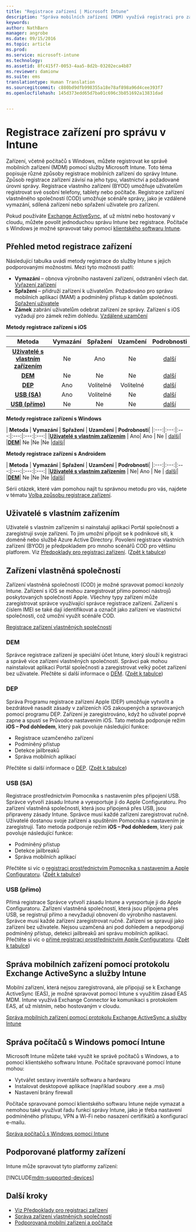 ```yaml
---
title: "Registrace zařízení | Microsoft Intune"
description: "Správa mobilních zařízení (MDM) využívá registraci pro zajištění správy zařízení a povolení přístupu k prostředkům."
keywords: 
author: NathBarn
manager: angrobe
ms.date: 09/15/2016
ms.topic: article
ms.prod: 
ms.service: microsoft-intune
ms.technology: 
ms.assetid: 8fc415f7-0053-4aa5-8d2b-03202eca4b87
ms.reviewer: damionw
ms.suite: ems
translationtype: Human Translation
ms.sourcegitcommit: c880bd9dfb998355a18e78af898a96d4cee393f7
ms.openlocfilehash: 145d373edd65d7ba01c696c3b851692a13831dad


---
```


# Registrace zařízení pro správu v Intune
Zařízení, včetně počítačů s Windows, můžete registrovat ke správě mobilních zařízení (MDM) pomocí služby Microsoft Intune. Toto téma popisuje různé způsoby registrace mobilních zařízení do správy Intune. Způsob registrace zařízení závisí na jeho typu, vlastnictví a požadované úrovni správy. Registrace vlastního zařízení (BYOD) umožňuje uživatelům registrovat své osobní telefony, tablety nebo počítače. Registrace zařízení vlastněného společností (COD) umožňuje scénáře správy, jako je vzdálené vymazání, sdílená zařízení nebo spřažení uživatele pro zařízení.

Pokud používáte [Exchange ActiveSync](#mobile-device-management-with-exchange-activesync-and-intune), ať už místní nebo hostovaný v cloudu, můžete povolit jednoduchou správu Intune bez registrace. Počítače s Windows je možné spravovat taky pomocí [klientského softwaru Intune](#manage-windows-pcs-with-intune).

## Přehled metod registrace zařízení

Následující tabulka uvádí metody registrace do služby Intune s jejich podporovanými možnostmi. Mezi tyto možnosti patří:
- **Vymazání** – obnova výrobního nastavení zařízení, odstranění všech dat. [Vyřazení zařízení](retire-devices-from-microsoft-intune-management.md)
- **Spřažení** – přidruží zařízení k uživatelům. Požadováno pro správu mobilních aplikací (MAM) a podmíněný přístup k datům společnosti. [Spřažení uživatele](enroll-corporate-owned-ios-devices-in-microsoft-intune.md#using-company-portal-on-dep-or-apple-configurator-enrolled-devices)
- **Zámek** zabrání uživatelům odebrat zařízení ze správy. Zařízení s iOS vyžadují pro zámek režim dohledu. [Vzdálené uzamčení](retire-devices-from-microsoft-intune-management.md#block-access-a-device)

**Metody registrace zařízení s iOS**

| **Metoda** |  **Vymazání** |  **Spřažení**    |   **Uzamčení** | **Podrobnosti** |
|:---:|:---:|:---:|:---:|:---:|
|**[Uživatelé s vlastním zařízením](#byod)** | Ne|    Ano |   Ne | [další](prerequisites-for-enrollment.md#set-up-device-management)|
|**[DEM](#dem)**|   Ne |Ne |Ne  | [další](enroll-corporate-owned-devices-with-the-device-enrollment-manager-in-microsoft-intune.md)|
|**[DEP](#dep)**|   Ano |   Volitelné |  Volitelné|[další](ios-device-enrollment-program-in-microsoft-intune.md)|
|**[USB (SA)](#usb-sa)**| Ano |   Volitelné |  Ne| [další](ios-setup-assistant-enrollment-in-microsoft-intune.md)|
|**[USB (přímo)](#usb-direct)**| Ne |    Ne  | Ne|[další](ios-direct-enrollment-in-microsoft-intune.md)|

**Metody registrace zařízení s Windows**

| **Metoda** |  **Vymazání** |  **Spřažení**    |   **Uzamčení** | **Podrobnosti**|
|:---:|:---:|:---:|:---:|:---:|:---:|
|**[Uživatelé s vlastním zařízením](#byod)** | Ano|   Ano |   Ne | [další](prerequisites-for-enrollment.md#set-up-device-management)|
|**[DEM](#dem)**|   Ne |Ne |Ne  |[další](enroll-corporate-owned-devices-with-the-device-enrollment-manager-in-microsoft-intune.md)|

**Metody registrace zařízení s Androidem**

| **Metoda** |  **Vymazání** |  **Spřažení**    |   **Uzamčení** | **Podrobnosti**|
|:---:|:---:|:---:|:---:|:---:|:---:|
|**[Uživatelé s vlastním zařízením](#byod)** | Ne|    Ano |   Ne | [další](prerequisites-for-enrollment.md#set-up-device-management)|
|**[DEM](#dem)**|   Ne |Ne |Ne  |[další](enroll-corporate-owned-devices-with-the-device-enrollment-manager-in-microsoft-intune.md)|

Sérii otázek, které vám pomohou najít tu správnou metodu pro vás, najdete v tématu [Volba způsobu registrace zařízení](/intune/get-started/choose-how-to-enroll-devices1).

## Uživatelé s vlastním zařízením
Uživatelé s vlastním zařízením si nainstalují aplikaci Portál společnosti a zaregistrují svoje zařízení. To jim umožní připojit se k podnikové síti, k doméně nebo službě Azure Active Directory. Povolení registrace vlastních zařízení (BYOD) je předpokladem pro mnoho scénářů COD pro většinu platforem. Viz [Předpoklady pro registraci zařízení](prerequisites-for-enrollment.md). ([Zpět k tabulce](#overview-of-device-enrollment-methods))

## Zařízení vlastněná společností
Zařízení vlastněná společností (COD) je možné spravovat pomocí konzoly Intune. Zařízení s iOS se mohou zaregistrovat přímo pomocí nástrojů poskytovaných společností Apple. Všechny typy zařízení může zaregistrovat správce využívající správce registrace zařízení. Zařízení s číslem IMEI se také dají identifikovat a označit jako zařízení ve vlastnictví společnosti, což umožní využít scénáře COD.

[Registrace zařízení vlastněných společností](manage-corporate-owned-devices.md)

### DEM
Správce registrace zařízení je speciální účet Intune, který slouží k registraci a správě více zařízení vlastněných společností. Správci pak mohou nainstalovat aplikaci Portál společnosti a zaregistrovat velký počet zařízení bez uživatele. Přečtěte si další informace o [DEM](enroll-corporate-owned-devices-with-the-device-enrollment-manager-in-microsoft-intune.md). ([Zpět k tabulce](#overview-of-device-enrollment-methods))

### DEP
Správa Programu registrace zařízení Apple (DEP) umožňuje vytvořit a bezdrátově nasadit zásady v zařízeních iOS zakoupených a spravovaných pomocí programu DEP. Zařízení je zaregistrováno, když ho uživatel poprvé zapne a spustí se Průvodce nastavením iOS. Tato metoda podporuje režim **iOS – Pod dohledem**, který pak povoluje následující funkce:
  - Registrace uzamčeného zařízení
  - Podmíněný přístup
  - Detekce jailbreaků
  - Správa mobilních aplikací

Přečtěte si další informace o [DEP](ios-device-enrollment-program-in-microsoft-intune.md). ([Zpět k tabulce](#overview-of-device-enrollment-methods))

### USB (SA)
Registrace prostřednictvím Pomocníka s nastavením přes připojení USB. Správce vytvoří zásadu Intune a vyexportuje ji do Apple Configuratoru. Pro zařízení vlastněná společností, která jsou připojená přes USB, jsou připraveny zásady Intune. Správce musí každé zařízení zaregistrovat ručně. Uživatelé dostanou svoje zařízení a spuštěním Pomocníka s nastavením je zaregistrují. Tato metoda podporuje režim **iOS – Pod dohledem**, který pak povoluje následující funkce:
  - Podmíněný přístup
  - Detekce jailbreaků
  - Správa mobilních aplikací

Přečtěte si víc o [registraci prostřednictvím Pomocníka s nastavením a Apple Configuratoru](ios-setup-assistant-enrollment-in-microsoft-intune.md). ([Zpět k tabulce](#overview-of-device-enrollment-methods))

### USB (přímo)
Přímá registrace Správce vytvoří zásadu Intune a vyexportuje ji do Apple Configuratoru. Zařízení vlastněná společností, která jsou připojena přes USB, se registrují přímo a nevyžadují obnovení do výrobního nastavení. Správce musí každé zařízení zaregistrovat ručně. Zařízení se spravují jako zařízení bez uživatele. Nejsou uzamčená ani pod dohledem a nepodporují podmíněný přístup, detekci jailbreaků ani správu mobilních aplikací. Přečtěte si víc o [přímé registraci prostřednictvím Apple Configuratoru](ios-direct-enrollment-in-microsoft-intune.md). ([Zpět k tabulce](#overview-of-device-enrollment-methods))

## Správa mobilních zařízení pomocí protokolu Exchange ActiveSync a služby Intune
Mobilní zařízení, která nejsou zaregistrovaná, ale připojují se k Exchange ActiveSync (EAS), je možné spravovat pomocí Intune s využitím zásad EAS MDM. Intune využívá Exchange Connector ke komunikaci s protokolem EAS, ať už místním, nebo hostovaným v cloudu.

[Správa mobilních zařízení pomocí protokolu Exchange ActiveSync a služby Intune](mobile-device-management-with-exchange-activesync-and-microsoft-intune.md)


## Správa počítačů s Windows pomocí Intune  
Microsoft Intune můžete také využít ke správě počítačů s Windows, a to pomocí klientského softwaru Intune. Počítače spravované pomocí Intune mohou:

 - Vytvářet sestavy inventáře softwaru a hardwaru
 - Instalovat desktopové aplikace (například soubory .exe a .msi)
 - Nastavení brány firewall

Počítače spravované pomocí klientského softwaru Intune nejde vymazat a nemohou také využívat řadu funkcí správy Intune, jako je třeba nastavení podmíněného přístupu, VPN a Wi-Fi nebo nasazení certifikátů a konfigurací e-mailu.

[Správa počítačů s Windows pomocí Intune](manage-windows-pcs-with-microsoft-intune.md)

##  Podporované platformy zařízení

Intune může spravovat tyto platformy zařízení:

[!INCLUDE[mdm-supported-devices](../includes/mdm-supported-devices.md)]

## Další kroky
- [Viz Předpoklady pro registraci zařízení](prerequisites-for-enrollment.md)
- [Správa zařízení vlastněných společností](manage-corporate-owned-devices.md)
- [Podporovaná mobilní zařízení a počítače](../get-started/supported-mobile-devices-and-computers.md)



<!--HONumber=Sep16_HO4-->


